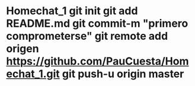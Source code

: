 Homechat_1
git init
git add README.md
git commit-m "primero comprometerse"
git remote add origen https://github.com/PauCuesta/Homechat_1.git 
git push-u origin master
==========
